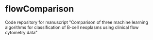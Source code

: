 # flowComparison
Code repository for manuscript "Comparison of three machine learning algorithms for classification of B-cell neoplasms using clinical flow cytometry data"
